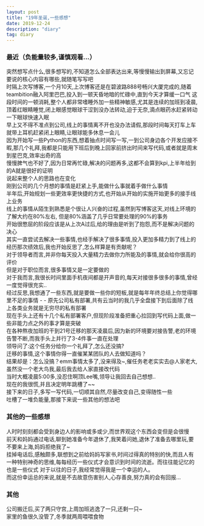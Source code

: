 ```yaml
---
layout: post
title: "19年圣诞,一些感想"
date: 2019-12-24  
description: "diary"
tag: diary
---  
```


### 最近（负能量较多,谨慎观看...）

突然想写点什么,很多想写的,不知道怎么全部表达出来,等慢慢输出到屏幕,又忘记要说的核心内容有哪些,就随笔写写吧  
时隔上次写博客,一个月10天,上次博客还是在碧波路888号畅兴大厦完成的,随着teambition融入阿里巴巴,投入到一顿天昏地暗的忙碌中,直到今天才算缓一口气
这段时间的一顿消耗,整个人都非常嗜睡外加一些精神敏感,尤其是连续的加班到凌晨,顶着红眼睛睡觉,闭上眼感觉眼球干涩到没办法转动,迫于无奈,滴点眼药水赶紧转动一下眼球快速入眠  
早上又不得不准点到公司,线上的事情离不开也没办法请假,那段时间每天打车上车就带上耳机赶紧闭上眼睛,让眼球能多休息一会儿  
因为开始写一些Python的东西,想着抽点时间写一写,一到公司身边各个开发应接不暇,那几个礼拜,我都是只能用下班后到晚上回家前挤出时间来写代码,或者就是周末到星巴克,效率出奇的高  
慢慢脾气也不好了,因为日常再忙碌,解决的问题再多,这都不会算到kpi,上半年给到的A就是很好的证明   
说起来整个人的思路也在变化   
刚到公司的几个月想的事情是赶紧上手,能做什么事就着手做什么事情  
半年后,开始规划一些更效率更快捷的方式,也开始从开始的实施开始更多的接手线上业务  
线上的事情从陌生到熟悉是个很让人兴奋的过程,虽然到写博客这天,对线上环境的了解大约在80%左右, 但是80%涵盖了几乎日常要处理的90%的事务   
开始很憋屈的阶段应该是从上次A过后,给的理由是听到了抱怨,而不是解决问题的决心   
其实一直尝试去解决一些事情,也经手解决了很多事情,投入更加多精力到了线上的   
经历那次绩效后,我也开始反思了,怎么样算是有贡献呢？  
对于领导者而言,并非你每天投入大量精力去做你力所能及的事情,就会给你很高的评价   
但是对于职位而言,很多事情又是一定要做的    
对于我而言,我很长时间里面手机夜间都是开声音的,每天对接很多很多的事情,曾经一度觉得很充实..    
经过反思,我想通了一些东西,就是要做一些你的短板,就是每年年终总结上你觉得哪里不足的事情 - - 
原先公司私有部署,共有云当时的我几乎全盘接下到后面除了线上各类业务就是无穷尽的私有部署  
现在手头上还有十几个私有部署客户,但现阶段准备把重心拉回到写代码上面,做一些非能力点之外的事才算是突破   
在各种熬夜加班的干到21号迁移的那天凌晨后,因为新的环境要对接告警,老的环境告警不断,而我手头上并行了3-4件事一直在处理  
领导问了:这个任务分给你一个礼拜了,怎么还没搞?  
迁移的事情,这个事情你得一直催某某团队的人去做知道吗？  
结果却是：怎么没搞？emm事情太多了,没来得及~,催任务老老实实去@人家老大,虽然没一个老大鸟我,最后我去给人家直接改代码  
当时大概凌晨5:00多,没忍住啊顶Lee嘴,领导让我回去自己想想..  
现在的我很慌,并且决定明年跳槽了~~  
接下来的日子,多写一写代码,一切顺其自然,尽量改变自己,变得随性一些    
吐槽了一堆负能量,那接下来说一些其他的想法吧  

### 其他的一些感想

人时时刻刻都会受到身边人的影响或多或少,而世界观这个东西会变但是会很慢  
前天和妈妈通过电话,聊到她准备今年退休了,我笑着问她,退休了准备去哪里玩,要不要来上海,妈妈拒绝我了~   
挂掉电话后,感触颇多,联想到之前给妈妈写家书,时间过得真的特别的快,而且人有一种特别神奇的思维,每每经历一些仪式才会意识到时间的流逝。而往往能记忆的也是一些仪式
对于以往的日子,我经常觉得我是一个幸运的人。  
而这份幸运总的来说,就是不去故意伤害别人,心存善良,努力真的会有回报...

### 其他
公司搬迁后,买了两只守宫,上周加班逃逸了一只,还剩一只~  
家里的鱼很久没管了,冬季就两周喂喂食物  
